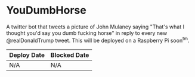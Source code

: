 # YouDumbHorse

A twitter bot that tweets a picture of John Mulaney saying "That's what I thought you'd say you dumb fucking horse" in reply to every new @realDonaldTrump tweet. This will be deployed on a Raspberry Pi soon<sup>tm</sup>. 

Deploy Date | Blocked Date
---|---
N/A | N/A
